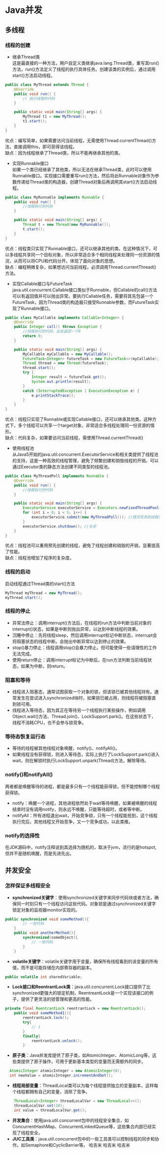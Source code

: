 # Java并发
## 多线程
### 线程的创建
+ 继承Thread类  
这是最直接的一种方法，用户自定义类继承java.lang.Thread类，重写其run()方法，run()方法定义了线程的执行具体任务。创建该类的实例后，通过调用start()方法启动线程。
```Java
public class MyThread extends Thread {
    @Override
    public void run() {
        // 执行线程的代码
    }

    public static void main(String[] args) {
        MyThread t1 = new MyThread();
        t1.start();
    }
}
```
优点：编写简单，如果需要访问当前线程，无需使用Thread.currentThread()方法，直接调用this，即可获得该线程。  
缺点：因为线程继承了Thread类，所以不能再继承其他的类。
+ 实现Runnable接口  
如果一个类已经继承了其他类，所以无法在继承Thread类，此时可以使用Runnable接口。实现接口需要重写run()方法，然后将此Runnable对象作为参数传递给Thread类的构造器，创建Thread对象后再调用其start()方法启动线程。
```Java
public class MyRunnable implements Runnable {
    public void run() {
        //线程执行的代码
    }

    public static void main(String[] args) {
        Thread t = new Thread(new MyRunnable());
        t.start();
    }
}
```
优点：线程类只实现了Runnable接口，还可以继承其他的类。在这种情况下，可以多线程共享同一个目标对象，所以非常适合多个相同线程来处理同一份资源的情况，从而可以将CPU和代码分开。体现了面向对象的思想。  
缺点：编程稍微复杂，如果想访问当前线程，必须调用Thread.currentThread()方法。
+ 实现Callable接口与FutureTask  
java.util.concurrent.Callable接口类似于Runnable，但Callable的call()方法可以有返回值并可以抛出异常。要执行Callable任务，需要将其先包装一个FutureTask，因为Thread类的构造器只接受Runnable参数，而FutureTask实现了Runnable接口。  
```Java
public class MyCallable implements Callable<Integer> {
    @Override
    public Integer call() throws Exception {
        //线程执行的代码，此处返回一个0
        return 0;
    }

    public static void main(String[] args) {
        MyCallable myCallable = new MyCallable();
        FutureTask<Integer> futureTask = new FutureTask<>(myCallable);
        Thread thread = new Thread(futureTask);
        thread.start();
        try {
            Integer result = futureTask.get();
            System.out.println(result);
        }
        catch (InterruptedException | ExecutionException e) {
            e.printStackTrace();
        }
    }
}
```
优点：线程只实现了Runnable或实现Callable接口，还可以继承其他类。这种方式下，多个线程可以共享一个target对象，非常适合多线程处理同一份资源的情形。  
缺点：代码复杂，如果要访问当前线程，需使用Thread.currentThread()
+ 使用线程池  
从Java5开始的java.util.concurrent.ExecutorService和相关类提供了线程池的支持，这是一种高效的线程管理，避免了频繁创建和销毁线程的开销。可以通过Executor类的静态方法创建不同类型的线程池。  
```Java
public class MyThreadPoll implements Runnable {
    @Override
    public void run() {
        //线程执行的代码
    }

    public static void main(String[] args) {
        ExecutorService executorService = Executors.newFixedThreadPool(5); //线程池大小
        for (int i = 0; i < 5; i++) {
            executorService.submit(new MyThreadPoll()); //提交任务到线程池
        }
        executorService.shutdown(); //关闭
    }
}
```
优点：线程池可以重用预先创建的线程，避免了线程创建和销毁的开销，显著提高了性能。  
缺点：线程池增加了程序的复杂度。
### 线程的启动
启动线程通过Thread类的start()方法
```Java
MyThread myThread = new MyThread();
myThread.start();
```
### 线程的停止
+ 异常法停止：调用interrupt()方法后，在线程的run方法中判断当前对象的interrupt()状态，如果是中断则抛出异常，以达到中断线程的效果。
+ 沉睡中停止：先将线程sleep，然后调用interrupt标记中断状态，interrupt会将阻塞状态的线程中断。会抛出中断异常以达到停止的效果。
+ stop()暴力停止：线程调用stop()会暴力停止。但可能使得一些请理性的工作无法完成。
+ 使用return停止：调用interrupt标记为中断后，在run方法判断当前线程状态，如果为中断，则return。
### 阻塞和等待
+ 线程进入阻塞态，通常试图获取一个对象的锁，但该锁已被其他线程持有。通常发生在尝试进入synchronized块时，如果锁已被占用，则线程将被阻塞直到锁可用。
+ 线程进入等待态，因为其正在等待另一个线程执行某些操作，例如调用Object.wait()方法、Thread.join()、LockSupport.park()。在这些状态下，线程不消耗CPU，也不会参与锁竞争。
### 等待态恢复运行态
+ 等待的线程被其他线程对象唤醒，notify()、notifyAll()。
+ 如果线程没有获得锁，则进入等待态，实际上执行了LockSupport.park()进入wait，则在解锁时执行LockSupport.unpark(Thread)方法，解除等待。
### notify()和notifyAll()
两者都是唤醒等待的进程，都是最多只有一个线程能获得锁，但不能控制哪个线程获得锁。
+ notify：唤醒一个进程，其他进程依然处于wait等待唤醒，如果被唤醒的线程结束时没有调用notify，则永远不唤醒，只能等待超时，或者等中断。
+ notifyAll：所有进程退出wait，开始竞争锁，只有一个线程能抢到，这个线程执行完后，其他线程又开始竞争，又一个竞争成功，以此类推。
### notify的选择性
在JDK源码中，notify注释说到其选择为随机的，取决于jvm，流行的是hotspot,但并不是随机唤醒，而是先进先出。
## 并发安全
### 怎样保证多线程安全
+ <b>synchronized关键字</b>：使用synchronized关键字来同步代码块或者方法，确保同一时刻只有一个线程访问这些代码。对象锁是通过synchronized关键字锁定对象的监视器monitor实现的。
```Java
public synchronized void someMethod(){
        // 一些代码
    }
    public void anotherMethod(){
        synchronized(someObject){
            // 一些代码
        }
    }
```
+ <b>volatile关键字</b>：volatile关键字用于变量，确保所有线程看到的该变量的所有值，而不是可能存储在内部寄存器的副本。
```Java
public volatile int sharedVariable;
```
+ <b>Lock接口和ReentrantLock类</b>：java.util.concurrent.Lock接口提供了比synchronized更强大的锁定机制，ReentreantLock是一个实现该接口的例子，提供了更灵活的锁管理和更高的性能。
```Java
private final ReentrantLock reentrantLock = new ReentrantLock();
    public void someMethod1(){
        reentrantLock.lock();
        try{
            // 1
        }
        finally{
            reentrantLock.unlock();
        }
```
+ <b>原子类</b>：Java并发库提供了原子类，如AtomicInteger、AtomicLong等，这些类提供了原子操作，可用于更新基本类型的变量而无需额外的同步。
```Java
  AtomicInteger atomicInteger = new AtomicInteger(0);
  int newValue = atomicInteger.incrementAndGet();
```
+ <b>线程局部变量</b>：ThreadLocal类可以为每个线程提供独立的变量副本，这样每个线程都拥有自己的变量，消除了竞争。
```Java
    ThreadLocal<Integer> threadLocalVar = new ThreadLocal<>();
    threadLocalVar.set(10);
    int value = threadLocalVar.get();
```
+ <b>并发集合</b>：使用java.util.concurrent包中的线程安全集合，如ConcurrentHashMap、ConcurrentLinkedQueue等，这些集合内部已经实现了线程安全。
+ <b>JUC工具类</b>：java.util.concurrent包中的一些工具类可以控制线程的同步和协作。如Semaphore和CyclicBarrier等。
哈吉米
哈吉米
哈吉米